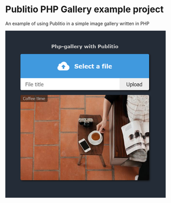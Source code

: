 # Publitio PHP Gallery example project
An example of using Publitio in a simple image gallery written in PHP

![Publitio PHP Gallery Example](https://github.com/ilic993/publitio-php-gallery/blob/cac8335b7c5c319e66e8096a3802e39b0a5821b9/image.png)
